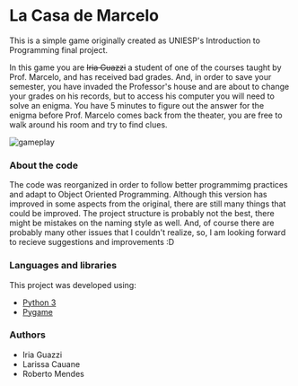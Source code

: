 # La Casa de Marcelo
This is a simple game originally created as UNIESP's Introduction to Programming final project. 

In this game you are ~~Iria Guazzi~~ a student of one of the courses taught by Prof. Marcelo, and has received bad grades. And, in order to save your semester, you have invaded the Professor's house and are about to change your grades on his records, but to access his computer you will need to solve an enigma. You have 5 minutes to figure out the answer for the enigma before Prof. Marcelo comes back from the theater, you are free to walk around his room and try to find clues.

![[gameplay]()](images/others/la-casa.gif "game demonstration")

### About the code
The code was reorganized in order to follow better programmimg practices and adapt to Object Oriented Programming. Although this version has improved in some aspects from the original, there are still many things that could be improved. The project structure is probably not the best, there might be mistakes on the naming style as well. And, of course there are probably many other issues that I couldn't realize, so, I am looking forward to recieve suggestions and improvements :D

### Languages and libraries
This project was developed using:
- [Python 3](https://www.python.org/downloads/)
- [Pygame](https://www.pygame.org/wiki/GettingStarted)

### Authors
- Iria Guazzi
- Larissa Cauane
- Roberto Mendes
